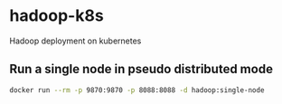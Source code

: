 # hadoop-k8s

Hadoop deployment on kubernetes

## Run a single node in pseudo distributed mode

```bash
docker run --rm -p 9870:9870 -p 8088:8088 -d hadoop:single-node
```
